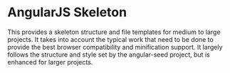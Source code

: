 # AngularJS Skeleton

This provides a skeleton structure and file templates for medium to large
projects. It takes into account the typical work that need to be done to
provide the best browser compatibility and minification support. It largely
follows the structure and style set by the angular-seed project, but is
enhanced for larger projects.
